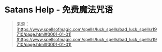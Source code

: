 <!--yml

类别：未分类

日期：2024-06-12 19:01:55

-->

# Satans Help - 免费魔法咒语

> 来源：[https://www.spellsofmagic.com/spells/luck_spells/bad_luck_spells/19710/page.html#0001-01-01](https://www.spellsofmagic.com/spells/luck_spells/bad_luck_spells/19710/page.html#0001-01-01)
